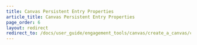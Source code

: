 ```yaml
---
title: Canvas Persistent Entry Properties
article_title: Canvas Persistent Entry Properties
page_order: 6
layout: redirect
redirect_to: /docs/user_guide/engagement_tools/canvas/create_a_canvas/canvas_persistent_entry_properties/
---
```


